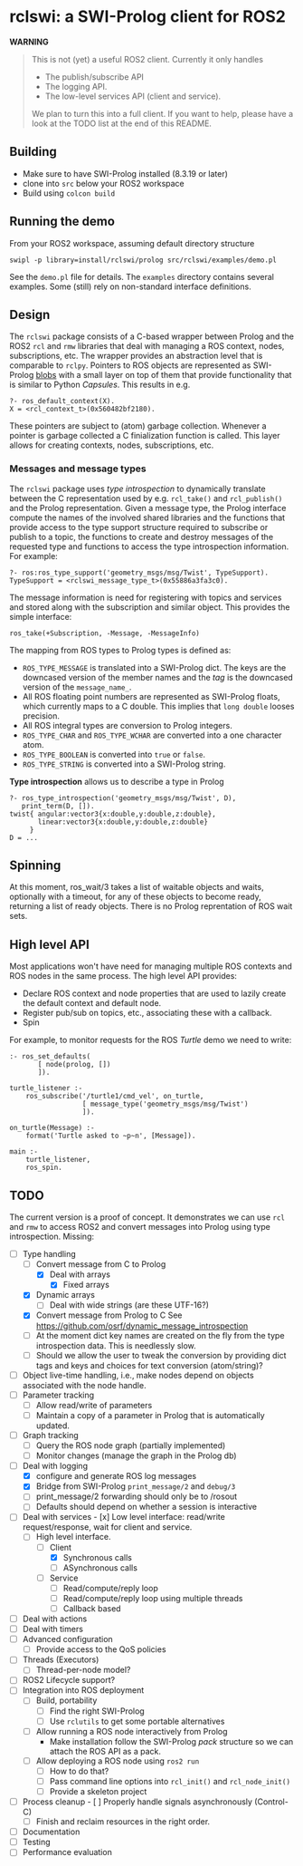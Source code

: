 # rclswi: a SWI-Prolog client for ROS2

__WARNING__

> This is not (yet) a useful ROS2 client. Currently it only handles
>
>   - The publish/subscribe API
>   - The logging API.
>   - The low-level services API (client and service).
>
> We plan to turn this into a full   client. If you want to help, please
> have a look at the TODO list at the end of this README.

## Building

 - Make sure to have SWI-Prolog installed (8.3.19 or later)
 - clone into `src` below your ROS2 workspace
 - Build using `colcon build`

## Running the demo

From your ROS2 workspace, assuming default directory structure

    swipl -p library=install/rclswi/prolog src/rclswi/examples/demo.pl

See the `demo.pl` file for details.   The  `examples` directory contains
several  examples.  Some  (still)   rely    on   non-standard  interface
definitions.


## Design

The `rclswi` package consists of a   C-based  wrapper between Prolog and
the ROS2 `rcl` and  `rmw`  libraries  that   deal  with  managing  a ROS
context, nodes, subscriptions, etc. The  wrapper provides an abstraction
level that is  comparable  to  `rclpy`.   Pointers  to  ROS  objects are
represented                        as                         SWI-Prolog
[blobs](https://www.swi-prolog.org/pldoc/man?section=blob) with a  small
layer on top of them  that  provide   functionality  that  is similar to
Python _Capsules_.   This results in e.g.

    ?- ros_default_context(X).
    X = <rcl_context_t>(0x560482bf2180).

These pointers are subject to  (atom)   garbage  collection.  Whenever a
pointer is garbage collected a C  finialization function is called. This
layer allows for creating contexts, nodes, subscriptions, etc.

### Messages and message types

The `rclswi` package uses _type  introspection_ to dynamically translate
between  the  C   representation   used    by   e.g.   `rcl_take()`  and
`rcl_publish()` and the Prolog representation. Given a message type, the
Prolog interface compute the names of  the involved shared libraries and
the functions that provide access to the type support structure required
to subscribe or publish to a topic,  the functions to create and destroy
messages of the  requested  type  and   functions  to  access  the  type
introspection information.  For example:

    ?- ros:ros_type_support('geometry_msgs/msg/Twist', TypeSupport).
    TypeSupport = <rclswi_message_type_t>(0x55886a3fa3c0).

The message information is need for registering with topics and services
and stored along with the subscription and similar object. This provides
the simple interface:

    ros_take(+Subscription, -Message, -MessageInfo)

The mapping from ROS types to Prolog types is defined as:

  - ``ROS_TYPE_MESSAGE`` is translated into a SWI-Prolog dict.  The
    keys are the downcased version of the member names and the _tag_
    is the downcased version of the `message_name_`.
  - All ROS floating point numbers are represented as SWI-Prolog floats,
    which currently maps to a C double.  This implies that `long double`
    looses precision.
  - All ROS integral types are conversion to Prolog integers.
  - ``ROS_TYPE_CHAR`` and ``ROS_TYPE_WCHAR`` are converted into a one
    character atom.
  - ``ROS_TYPE_BOOLEAN`` is converted into `true` or `false`.
  - ``ROS_TYPE_STRING`` is converted into a SWI-Prolog string.

__Type introspection__ allows us to describe a type in Prolog

    ?- ros_type_introspection('geometry_msgs/msg/Twist', D),
       print_term(D, []).
    twist{ angular:vector3{x:double,y:double,z:double},
           linear:vector3{x:double,y:double,z:double}
         }
    D = ...


## Spinning

At this moment, ros_wait/3 takes a list   of waitable objects and waits,
optionally with a timeout, for any  of   these  objects to become ready,
returning a list of ready objects. There   is  no Prolog reprentation of
ROS wait sets.

## High level API

Most applications won't have need for managing multiple ROS contexts and
ROS nodes in the same process.  The high level API provides:

  - Declare ROS context and node properties that are used to lazily
    create the default context and default node.
  - Register pub/sub on topics, etc., associating these with a callback.
  - Spin

For example, to monitor requests for the   ROS  _Turtle_ demo we need to
write:

```
:- ros_set_defaults(
       [ node(prolog, [])
       ]).

turtle_listener :-
    ros_subscribe('/turtle1/cmd_vel', on_turtle,
                  [ message_type('geometry_msgs/msg/Twist')
                  ]).

on_turtle(Message) :-
    format('Turtle asked to ~p~n', [Message]).

main :-
    turtle_listener,
    ros_spin.
```


## TODO

The current version is a proof of   concept.  It demonstrates we can use
`rcl` and `rmw` to access ROS2 and   convert  messages into Prolog using
type introspection.  Missing:

  - [ ] Type handling
    - [ ] Convert message from C to Prolog
      - [x] Deal with arrays
        - [x] Fixed arrays
	- [x] Dynamic arrays
      - [ ] Deal with wide strings (are these UTF-16?)
    - [x] Convert message from Prolog to C
      See https://github.com/osrf/dynamic_message_introspection
    - [ ] At the moment dict key names are created on the fly from the
      type introspection data.  This is needlessly slow.
    - [ ] Should we allow the user to tweak the conversion by
      providing dict tags and keys and choices for text conversion
      (atom/string)?
  - [ ] Object live-time handling, i.e., make nodes depend on objects
        associated with the node handle.
  - [ ] Parameter tracking
    - [ ] Allow read/write of parameters
    - [ ] Maintain a copy of a parameter in Prolog that is automatically updated.
  - [ ] Graph tracking
    - [ ] Query the ROS node graph (partially implemented)
    - [ ] Monitor changes (manage the graph in the Prolog db)
  - [ ] Deal with logging
    - [x] configure and generate ROS log messages
    - [x] Bridge from SWI-Prolog `print_message/2` and `debug/3`
    - [ ] print_message/2 forwarding should only be to /rosout
    - [ ] Defaults should depend on whether a session is interactive
  - [ ] Deal with services
        - [x] Low level interface: read/write request/response, wait for
	      client and service.
	- [ ] High level interface.
	  - [ ] Client
	    - [x] Synchronous calls
	    - [ ] ASynchronous calls
	  - [ ] Service
	    - [ ] Read/compute/reply loop
	    - [ ] Read/compute/reply loop using multiple threads
	    - [ ] Callback based
  - [ ] Deal with actions
  - [ ] Deal with timers
  - [ ] Advanced configuration
    - [ ] Provide access to the QoS policies
  - [ ] Threads (Executors)
    - [ ] Thread-per-node model?
  - [ ] ROS2 Lifecycle support?
  - [ ] Integration into ROS deployment
    - [ ] Build, portability
      - [ ] Find the right SWI-Prolog
      - [ ] Use `rclutils` to get some portable alternatives
    - [ ] Allow running a ROS node interactively from Prolog
      -	Make installation follow the SWI-Prolog _pack_
        structure so we can attach the ROS API as a pack.
    - [ ] Allow deploying a ROS node using `ros2 run`
      - [ ] How to do that?
      - [ ] Pass command line options into `rcl_init()` and `rcl_node_init()`
      - [ ] Provide a skeleton project
  - [ ] Process cleanup
        - [ ] Properly handle signals asynchronously (Control-C)
	- [ ] Finish and reclaim resources in the right order.
  - [ ] Documentation
  - [ ] Testing
  - [ ] Performance evaluation
